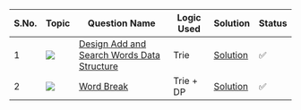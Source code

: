 S.No. | Topic | Question Name | Logic Used | Solution | Status |
------|---------------|------------|-------|------|------|
1 | ![](https://img.shields.io/badge/Trie-f0772b?style=for-the-badge&logo=array&logoColor=black) | [Design Add and Search Words Data Structure](https://leetcode.com/problems/design-add-and-search-words-data-structure/description/) | Trie | [Solution](https://github.com/himanshugupta09/LEETCODE_SOLUTIONS/blob/main/Trie/design-add-and-search-words-data-structure.cpp) | ✅ |
2 | ![](https://img.shields.io/badge/Trie-DP-f0772b?style=for-the-badge&logo=array&logoColor=black) | [Word Break](https://leetcode.com/problems/word-break/description/) | Trie  + DP| [Solution](https://github.com/himanshugupta09/LEETCODE_SOLUTIONS/blob/main/Trie/word-break.java) | ✅ |








